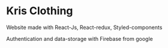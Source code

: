 # Kris Clothing

Website made with React-Js, React-redux, Styled-components

Authentication and data-storage with Firebase from google
